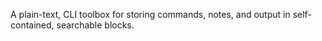 A plain-text, CLI toolbox for storing commands, notes, and output in self-contained, searchable blocks.
